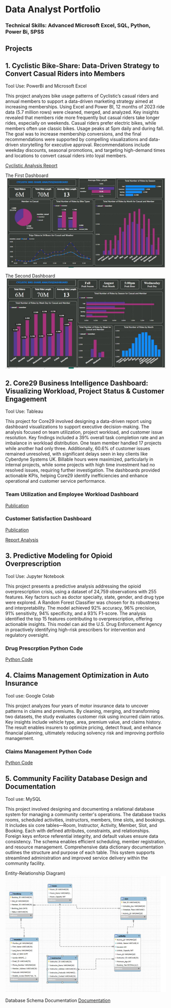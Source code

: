 # Data Analyst Portfolio

### Technical Skills: Advanced Microsoft Excel, SQL, Python, Power Bi, SPSS

## Projects
## 1. Cyclistic Bike-Share: Data-Driven Strategy to Convert Casual Riders into Members
Tool Use: PowerBi and Microsoft Excel

This project analyzes bike usage patterns of Cyclistic’s casual riders and annual members to support a data-driven marketing strategy aimed at increasing memberships. Using Excel and Power BI, 12 months of 2023 ride data (5.7 million rows) were cleaned, merged, and analyzed. Key insights revealed that members ride more frequently but casual riders take longer rides, especially on weekends. Casual riders prefer electric bikes, while members often use classic bikes. Usage peaks at 5pm daily and during fall. The goal was to increase membership conversions, and the final recommendations were supported by compelling visualizations and data-driven storytelling for executive approval. Recommendations include weekday discounts, seasonal promotions, and targeting high-demand times and locations to convert casual riders into loyal members.

[Cyclistic Analysis Report](https://drive.google.com/file/d/1Jo5w2xFfAXT4jXYzVAfHxwdSZabav3LT/view?usp=sharing)

The First Dashboard
![](First_Dashboard.JPG)

The Second Dashboard
![](Second_Dasboard.JPG)

## 2. Core29 Business Intelligence Dashboard: Visualizing Workload, Project Status & Customer Engagement
Tool Use: Tableau

This project for Core29 involved designing a data-driven report using dashboard visualizations to support executive decision-making. The analysis focused on team utilization, project workload, and customer issue resolution. Key findings included a 39% overall task completion rate and an imbalance in workload distribution. One team member handled 17 projects while another had only three. Additionally, 60.6% of customer issues remained unresolved, with significant delays seen in key clients like Cyberdyne Systems UK. Billable hours were maximized, particularly in internal projects, while some projects with high time investment had no resolved issues, requiring further investigation. The dashboards provided actionable KPIs, helping Core29 identify inefficiencies and enhance operational and customer service performance.

### Team Utilization and Employee Workload Dashboard
[Publication](https://public.tableau.com/views/Core29Dashboard/ManagerDashboard?:language=en-US&publish=yes&:sid=&:redirect=auth&:display_count=n&:origin=viz_share_link)

### Customer Satisfaction Dashboard
[Publication](https://public.tableau.com/views/CustomerStatisfaction_Core29/CustomerDashboard?:language=en-US&publish=yes&:sid=&:redirect=auth&:display_count=n&:origin=viz_share_link)

[Report Analysis](https://drive.google.com/file/d/1UwEf09JnGISSWp0nsS9hyEeXiXHy57Ux/view?usp=sharing)


## 3. Predictive Modeling for Opioid Overprescription
Tool Use: Jupyter Notebook

This project presents a predictive analysis addressing the opioid overprescription crisis, using a dataset of 24,759 observations with 255 features. Key factors such as doctor specialty, state, gender, and drug type were explored. A Random Forest Classifier was chosen for its robustness and interpretability. The model achieved 92% accuracy, 96% precision, 91% sensitivity, 94% specificity, and a 93% F1-score. The analysis identified the top 15 features contributing to overprescription, offering actionable insights. This model can aid the U.S. Drug Enforcement Agency in proactively identifying high-risk prescribers for intervention and regulatory oversight.

### Drug Prescrption Python Code
[Python Code](https://nbviewer.org/github/okemichael/Michael_Portfolio/blob/main/Prescription.ipynb)


## 4. Claims Management Optimization in Auto Insurance
Tool use: Google Colab

This project analyzes four years of motor insurance data to uncover patterns in claims and premiums. By cleaning, merging, and transforming two datasets, the study evaluates customer risk using incurred claim ratios. Key insights include vehicle type, area, premium value, and claims history. The result enables insurers to optimize pricing, detect fraud, and enhance financial planning, ultimately reducing solvency risk and improving portfolio management.

### Claims Management Python Code
[Python Code](https://colab.research.google.com/drive/1zLqNbBHJhsWQ0pKn253PqWS5R_4ICJ5H?usp=sharing)


## 5. Community Facility Database Design and Documentation
Tool use: MySQL

This project involved designing and documenting a relational database system for managing a community center's operations. The database tracks rooms, scheduled activities, instructors, members, time slots, and bookings. It includes six core tables—Room, Instructor, Activity, Member, Slot, and Booking. Each with defined attributes, constraints, and relationships. Foreign keys enforce referential integrity, and default values ensure data consistency. The schema enables efficient scheduling, member registration, and resource management. Comprehensive data dictionary documentation outlines the structure and purpose of each table. This system supports streamlined administration and improved service delivery within the community facility.

Entity-Relationship Diagram)
![](EER_Diagram.JPG)

Database Schema Documentation
[Documentation](https://drive.google.com/file/d/1Ba1eaLlKRqjcKA_2DkeSOoNPA1VGl8r6/view?usp=sharing)
